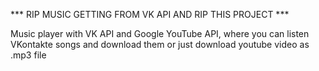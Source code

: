 *** RIP MUSIC GETTING FROM VK API AND RIP THIS PROJECT ***

Music player with VK API and Google YouTube API, where you can listen VKontakte songs and download them or just download youtube video as .mp3 file


